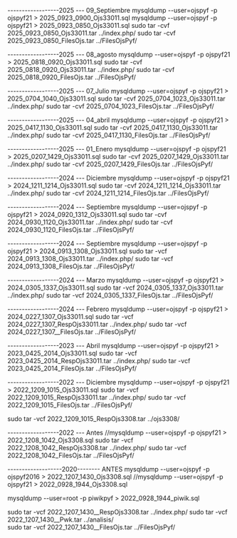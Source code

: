 ------------------2025 --- 09_Septiembre
mysqldump --user=ojspyf  -p ojspyf21 > 2025_0923_0900_Ojs33011.sql
mysqldump --user=ojspyf  -p ojspyf21 > 2025_0923_0850_Ojs33011.sql
sudo tar -cvf 2025_0923_0850_Ojs33011.tar ../index.php/
sudo tar -cvf 2025_0923_0850_FilesOjs.tar ../FilesOjsPyf/

------------------2025 --- 08_agosto
mysqldump --user=ojspyf  -p ojspyf21 > 2025_0818_0920_Ojs33011.sql
sudo tar -cvf 2025_0818_0920_Ojs33011.tar ../index.php/
sudo tar -cvf 2025_0818_0920_FilesOjs.tar ../FilesOjsPyf/


------------------2025 --- 07_Julio
mysqldump --user=ojspyf  -p ojspyf21 > 2025_0704_1040_Ojs33011.sql
sudo tar -cvf 2025_0704_1023_Ojs33011.tar ../index.php/
sudo tar -cvf 2025_0704_1023_FilesOjs.tar ../FilesOjsPyf/

------------------2025 --- 04_abril
mysqldump --user=ojspyf  -p ojspyf21 > 2025_0417_1130_Ojs33011.sql
sudo tar -cvf 2025_0417_1130_Ojs33011.tar ../index.php/
sudo tar -cvf 2025_0417_1130_FilesOjs.tar ../FilesOjsPyf/


------------------2025 --- 01_Enero
mysqldump --user=ojspyf  -p ojspyf21 > 2025_0207_1429_Ojs33011.sql
sudo tar -cvf 2025_0207_1429_Ojs33011.tar ../index.php/
sudo tar -cvf 2025_0207_1429_FilesOjs.tar ../FilesOjsPyf/




------------------2024 --- Diciembre
mysqldump --user=ojspyf  -p ojspyf21 > 2024_1211_1214_Ojs33011.sql
sudo tar -cvf 2024_1211_1214_Ojs33011.tar ../index.php/
sudo tar -cvf 2024_1211_1214_FilesOjs.tar ../FilesOjsPyf/

------------------2024 --- Septiembre
mysqldump --user=ojspyf  -p ojspyf21 > 2024_0920_1312_Ojs33011.sql
sudo tar -cvf 2024_0930_1120_Ojs33011.tar ../index.php/
sudo tar -cvf 2024_0930_1120_FilesOjs.tar ../FilesOjsPyf/

------------------2024 --- Septiembre
mysqldump --user=ojspyf  -p ojspyf21 > 2024_0913_1308_Ojs33011.sql
sudo tar -vcf 2024_0913_1308_Ojs33011.tar ../index.php/
sudo tar -vcf 2024_0913_1308_FilesOjs.tar ../FilesOjsPyf/

------------------2024 --- Marzo
mysqldump --user=ojspyf  -p ojspyf21 > 2024_0305_1337_Ojs33011.sql
sudo tar -vcf 2024_0305_1337_Ojs33011.tar ../index.php/
sudo tar -vcf 2024_0305_1337_FilesOjs.tar ../FilesOjsPyf/

------------------2024 --- Febrero
mysqldump --user=ojspyf  -p ojspyf21 > 2024_0227_1307_Ojs33011.sql
sudo tar -vcf 2024_0227_1307_RespOjs33011.tar ../index.php/
sudo tar -vcf 2024_0227_1307__FilesOjs.tar ../FilesOjsPyf/

------------------2023 --- Abril
mysqldump --user=ojspyf  -p ojspyf21 > 2023_0425_2014_Ojs33011.sql
sudo tar -vcf 2023_0425_2014_RespOjs33011.tar ../index.php/
sudo tar -vcf 2023_0425_2014_FilesOjs.tar ../FilesOjsPyf/


------------------2022 --- Diciembre
mysqldump --user=ojspyf  -p ojspyf21 > 2022_1209_1015_Ojs33011.sql
sudo tar -vcf 2022_1209_1015_RespOjs33011.tar ../index.php/
sudo tar -vcf 2022_1209_1015_FilesOjs.tar ../FilesOjsPyf/

sudo tar -vcf 2022_1209_1015_RespOjs3308.tar ../ojs3308/





------------------2022 --- Antes 
//mysqldump --user=ojspyf  -p ojspyf21 > 2022_1208_1042_Ojs3308.sql
sudo tar -vcf 2022_1208_1042_RespOjs3308.tar ../index.php/
sudo tar -vcf 2022_1208_1042_FilesOjs.tar ../FilesOjsPyf/


-------------------2020-------- ANTES 
mysqldump --user=ojspyf  -p ojspyf2016 > 2022_1207_1430_Ojs3308.sql
//mysqldump --user=ojspyf  -p ojspyf21 > 2022_0928_1944_Ojs3308.sql

mysqldump --user=root  -p piwikpyf > 2022_0928_1944_piwik.sql

sudo tar -vcf 2022_1207_1430__RespOjs3308.tar ../index.php/
sudo tar -vcf 2022_1207_1430__Pwk.tar ../analisis/  
sudo tar -vcf 2022_1207_1430__FilesOjs.tar ../FilesOjsPyf/